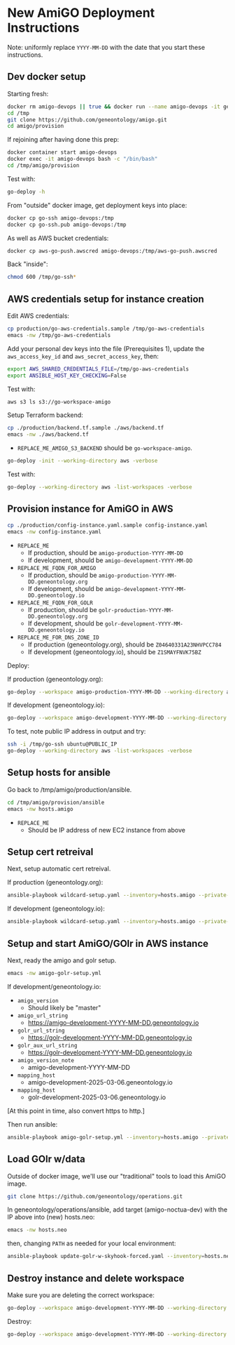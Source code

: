 # New AmiGO Deployment Instructions

Note: uniformly replace `YYYY-MM-DD` with the date that you start
these instructions.

## Dev docker setup

Starting fresh:

```bash
docker rm amigo-devops || true && docker run --name amigo-devops -it geneontology/go-devops-base:tools-jammy-0.4.4 /bin/bash
cd /tmp
git clone https://github.com/geneontology/amigo.git
cd amigo/provision
```

If rejoining after having done this prep:

```bash
docker container start amigo-devops
docker exec -it amigo-devops bash -c "/bin/bash"
cd /tmp/amigo/provision
```

Test with:
```bash
go-deploy -h
```

From "outside" docker image, get deployment keys into place:

```bash
docker cp go-ssh amigo-devops:/tmp
docker cp go-ssh.pub amigo-devops:/tmp
```

As well as AWS bucket credentials:

```bash
docker cp aws-go-push.awscred amigo-devops:/tmp/aws-go-push.awscred
```

Back "inside":

```bash
chmod 600 /tmp/go-ssh*
```

## AWS credentials setup for instance creation

Edit AWS credentials:

```bash
cp production/go-aws-credentials.sample /tmp/go-aws-credentials
emacs -nw /tmp/go-aws-credentials
```

Add your personal dev keys into the file (Prerequisites 1), update the `aws_access_key_id` and `aws_secret_access_key`, then:

```bash
export AWS_SHARED_CREDENTIALS_FILE=/tmp/go-aws-credentials
export ANSIBLE_HOST_KEY_CHECKING=False
```

Test with:

```bash
aws s3 ls s3://go-workspace-amigo
```

Setup Terraform backend:

```bash
cp ./production/backend.tf.sample ./aws/backend.tf
emacs -nw ./aws/backend.tf
```

- `REPLACE_ME_AMIGO_S3_BACKEND` should be `go-workspace-amigo`.

```bash
go-deploy -init --working-directory aws -verbose
```

Test with:

```bash
go-deploy --working-directory aws -list-workspaces -verbose
```

## Provision instance for AmiGO in AWS

```bash
cp ./production/config-instance.yaml.sample config-instance.yaml
emacs -nw config-instance.yaml
```

- `REPLACE_ME`
  - If production, should be `amigo-production-YYYY-MM-DD`
  - If development, should be `amigo-development-YYYY-MM-DD`
- `REPLACE_ME_FQDN_FOR_AMIGO`
  - If production, should be `amigo-production-YYYY-MM-DD.geneontology.org`
  - If development, should be `amigo-development-YYYY-MM-DD.geneontology.io`
- `REPLACE_ME_FQDN_FOR_GOLR`
  - If production, should be `golr-production-YYYY-MM-DD.geneontology.org`
  - If development, should be `golr-development-YYYY-MM-DD.geneontology.io`
- `REPLACE_ME_FOR_DNS_ZONE_ID`
  - If production (geneontology.org), should be `Z04640331A23NHVPCC784`
  - If development (geneontology.io), should be `Z1SMAYFNVK75BZ`

Deploy:

If production (geneontology.org):

```bash
go-deploy --workspace amigo-production-YYYY-MM-DD --working-directory aws -verbose --conf config-instance.yaml
```

If development (geneontology.io):

```bash
go-deploy --workspace amigo-development-YYYY-MM-DD --working-directory aws -verbose --conf config-instance.yaml
```

To test, note public IP address in output and try:

```bash
ssh -i /tmp/go-ssh ubuntu@PUBLIC_IP
go-deploy --working-directory aws -list-workspaces -verbose
```

## Setup hosts for ansible

Go back to /tmp/amigo/production/ansible.

```bash
cd /tmp/amigo/provision/ansible
emacs -nw hosts.amigo
```

- `REPLACE_ME`
  - Should be IP address of new EC2 instance from above

## Setup cert retreival

Next, setup automatic cert retreival.

If production (geneontology.org):

```bash
ansible-playbook wildcard-setup.yaml --inventory=hosts.amigo --private-key=/tmp/go-ssh -e target_domain=geneontology.org -e target_host=amigo-in-aws -e target_user=ubuntu
```

If development (geneontology.io):

```bash
ansible-playbook wildcard-setup.yaml --inventory=hosts.amigo --private-key=/tmp/go-ssh -e target_domain=geneontology.io -e target_host=amigo-in-aws -e target_user=ubuntu
```

## Setup and start AmiGO/GOlr in AWS instance

Next, ready the amigo and golr setup.

```bash
emacs -nw amigo-golr-setup.yml
```

If development/geneontology.io:

- `amigo_version`
  - Should likely be "master"
- `amigo_url_string`
  - https://amigo-development-YYYY-MM-DD.geneontology.io
- `golr_url_string`
  - https://golr-development-YYYY-MM-DD.geneontology.io
- `golr_aux_url_string`
  - https://golr-development-YYYY-MM-DD.geneontology.io
- `amigo_version_note`
  - amigo-development-YYYY-MM-DD
- `mapping_host`
  - amigo-development-2025-03-06.geneontology.io
- `mapping_host`
  - golr-development-2025-03-06.geneontology.io

[At this point in time, also convert https to http.]

Then run ansible:

```bash
ansible-playbook amigo-golr-setup.yml --inventory=hosts.amigo --private-key="/tmp/go-ssh" -e target_host=amigo-in-aws -e target_user=ubuntu
```

## Load GOlr w/data

Outside of docker image, we'll use our "traditional" tools to load
this AmiGO image.

```bash
git clone https://github.com/geneontology/operations.git
```

In geneontology/operations/ansible, add target (amigo-noctua-dev) with
the IP above into (new) hosts.neo:

```bash
emacs -nw hosts.neo
```

then, changing `PATH` as needed for your local environment:

```bash
ansible-playbook update-golr-w-skyhook-forced.yaml --inventory=hosts.neo --private-key=/PATH/go-ssh -e target_branch=issue-35-neo-test -e target_host=amigo-noctua-dev -e target_user=ubuntu
```

## Destroy instance and delete workspace

Make sure you are deleting the correct workspace:

```bash
go-deploy --workspace amigo-development-YYYY-MM-DD --working-directory aws -verbose -show
```

Destroy:

```bash
go-deploy --workspace amigo-development-YYYY-MM-DD --working-directory aws -verbose -destroy
```
